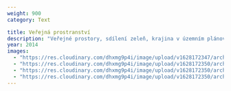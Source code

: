 ```yaml
---
weight: 900
category: Text

title: Veřejná prostranství
description: "Veřejné prostory, sdílení zeleň, krajina v územním plánování"
year: 2014
images:
  - "https://res.cloudinary.com/dhxmg9p4i/image/upload/v1628172347/archweb/scan-54.jpg"
  - "https://res.cloudinary.com/dhxmg9p4i/image/upload/v1628172350/archweb/scan-55.jpg"
  - "https://res.cloudinary.com/dhxmg9p4i/image/upload/v1628172350/archweb/scan-56.jpg"
  - "https://res.cloudinary.com/dhxmg9p4i/image/upload/v1628172350/archweb/scan-57.jpg"
---
```


